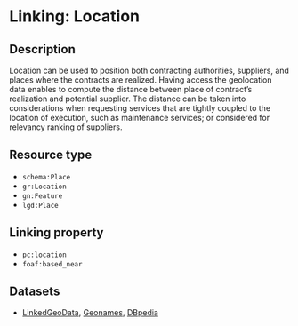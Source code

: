 # Linking: Location #

## Description ##

Location can be used to position both contracting authorities, suppliers, and places where the contracts are realized. Having access the geolocation data enables to compute the distance between place of contract’s realization and potential supplier. The distance can be taken into considerations when requesting services that are tightly coupled to the location of execution, such as maintenance services; or considered for relevancy ranking of suppliers.

## Resource type ##

  * `schema:Place`
  * `gr:Location`
  * `gn:Feature`
  * `lgd:Place`

## Linking property ##

  * `pc:location`
  * `foaf:based_near`

## Datasets ##

  * [LinkedGeoData](http://www.linkedgeodata.org), [Geonames](http://www.geonames.org), [DBpedia](http://www.dbpedia.org)